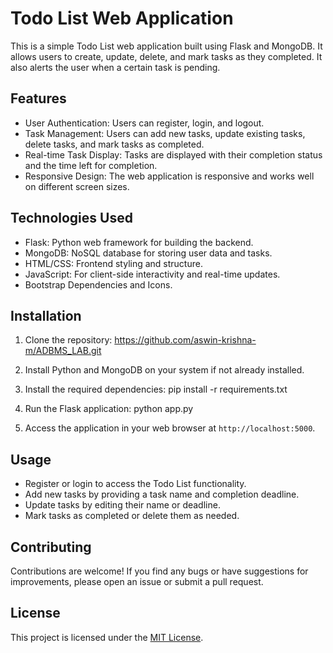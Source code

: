 # Todo List Web Application

This is a simple Todo List web application built using Flask and MongoDB. It allows users to create, update, delete, and mark tasks as they completed. It also alerts the user when a certain task is pending.

## Features

- User Authentication: Users can register, login, and logout.
- Task Management: Users can add new tasks, update existing tasks, delete tasks, and mark tasks as completed.
- Real-time Task Display: Tasks are displayed with their completion status and the time left for completion.
- Responsive Design: The web application is responsive and works well on different screen sizes.

## Technologies Used

- Flask: Python web framework for building the backend.
- MongoDB: NoSQL database for storing user data and tasks.
- HTML/CSS: Frontend styling and structure.
- JavaScript: For client-side interactivity and real-time updates.
- Bootstrap Dependencies and Icons.

## Installation

1. Clone the repository: https://github.com/aswin-krishna-m/ADBMS_LAB.git

2. Install Python and MongoDB on your system if not already installed. 

3. Install the required dependencies: pip install -r requirements.txt

4. Run the Flask application: python app.py

5. Access the application in your web browser at `http://localhost:5000`.

## Usage

- Register or login to access the Todo List functionality.
- Add new tasks by providing a task name and completion deadline.
- Update tasks by editing their name or deadline.
- Mark tasks as completed or delete them as needed.

## Contributing

Contributions are welcome! If you find any bugs or have suggestions for improvements, please open an issue or submit a pull request.

## License

This project is licensed under the [MIT License](LICENSE).

